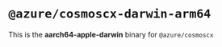# `@azure/cosmoscx-darwin-arm64`

This is the **aarch64-apple-darwin** binary for `@azure/cosmoscx`
